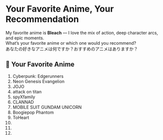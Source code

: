 # Your Favorite Anime, Your Recommendation 

My favorite anime is **Bleach** — I love the mix of action, deep character arcs, and epic moments.  
What’s your favorite anime or which one would you recommend?  
あなたの好きなアニメは何ですか？おすすめのアニメはありますか？

## 💬 Your Favorite Anime
1. Cyberpunk: Edgerunners
2. Neon Genesis Evangelion
3. JOJO
4. attack on titan
5. spyXfamily
6. CLANNAD
7. MOBILE SUIT GUNDAM UNICORN
8. Boogiepop Phantom
9. ToHeart
8. 
9. 
10.
